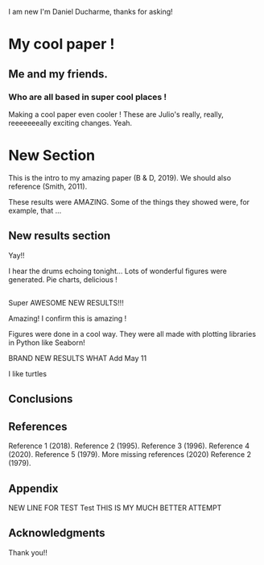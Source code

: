 I am new
I'm Daniel Ducharme, thanks for asking!

# My cool paper !
## Me and my friends.
### Who are all based in super cool places !

Making a cool paper even cooler !
These are Julio's really, really, reeeeeeeally exciting changes. Yeah.

# New Section
This is the intro to my amazing paper (B & D, 2019).
We should also reference (Smith, 2011).

These results were AMAZING.
Some of the things they showed were, for example, that ...

## New results section
Yay!!

I hear the drums echoing tonight...
Lots of wonderful figures were generated.
Pie charts, delicious !

##

Super AWESOME NEW RESULTS!!!

Amazing!
I confirm this is amazing ! 

Figures were done in a cool way.
They were all made with plotting libraries in Python like Seaborn!

BRAND NEW RESULTS WHAT
Add May 11

I like turtles

## Conclusions


## References
Reference 1 (2018).
Reference 2 (1995).
Reference 3 (1996).
Reference 4 (2020).
Reference 5 (1979).
More missing references (2020)
Reference 2 (1979).

## Appendix
NEW LINE FOR TEST
Test
THIS IS MY MUCH BETTER ATTEMPT

## Acknowledgments
Thank you!!
